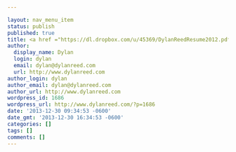 ```yaml
---

layout: nav_menu_item
status: publish
published: true
title: <a href ="https://dl.dropbox.com/u/45369/DylanReedResume2012.pdf">Resume</a>
author:
  display_name: Dylan
  login: dylan
  email: dylan@dylanreed.com
  url: http://www.dylanreed.com
author_login: dylan
author_email: dylan@dylanreed.com
author_url: http://www.dylanreed.com
wordpress_id: 1686
wordpress_url: http://www.dylanreed.com/?p=1686
date: '2013-12-30 09:34:53 -0600'
date_gmt: '2013-12-30 16:34:53 -0600'
categories: []
tags: []
comments: []
---
```



